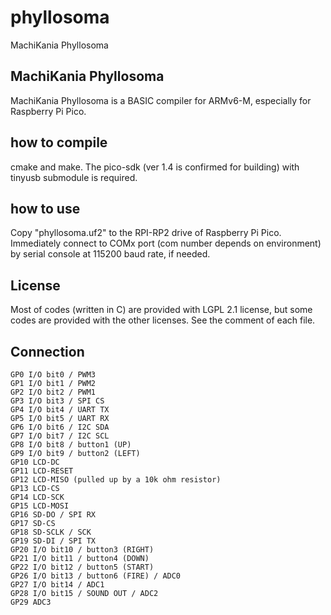 # phyllosoma
MachiKania Phyllosoma

## MachiKania Phyllosoma
MachiKania Phyllosoma is a BASIC compiler for ARMv6-M, especially for Raspberry Pi Pico.

## how to compile
cmake and make. The pico-sdk (ver 1.4 is confirmed for building) with tinyusb submodule is required.

## how to use
Copy "phyllosoma.uf2" to the RPI-RP2 drive of Raspberry Pi Pico. Immediately connect to COMx port (com number depends on environment) by serial console at 115200 baud rate, if needed.

## License
Most of codes (written in C) are provided with LGPL 2.1 license, but some codes are provided with the other licenses. See the comment of each file.

## Connection

```console
GP0 I/O bit0 / PWM3
GP1 I/O bit1 / PWM2
GP2 I/O bit2 / PWM1
GP3 I/O bit3 / SPI CS
GP4 I/O bit4 / UART TX
GP5 I/O bit5 / UART RX
GP6 I/O bit6 / I2C SDA
GP7 I/O bit7 / I2C SCL
GP8 I/O bit8 / button1 (UP)
GP9 I/O bit9 / button2 (LEFT)
GP10 LCD-DC
GP11 LCD-RESET
GP12 LCD-MISO (pulled up by a 10k ohm resistor)
GP13 LCD-CS
GP14 LCD-SCK
GP15 LCD-MOSI
GP16 SD-DO / SPI RX
GP17 SD-CS
GP18 SD-SCLK / SCK
GP19 SD-DI / SPI TX
GP20 I/O bit10 / button3 (RIGHT)
GP21 I/O bit11 / button4 (DOWN)
GP22 I/O bit12 / button5 (START)
GP26 I/O bit13 / button6 (FIRE) / ADC0
GP27 I/O bit14 / ADC1
GP28 I/O bit15 / SOUND OUT / ADC2
GP29 ADC3
```

